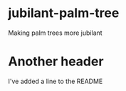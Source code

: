# jubilant-palm-tree
Making palm trees more jubilant

# Another header
I've added a line to the README
